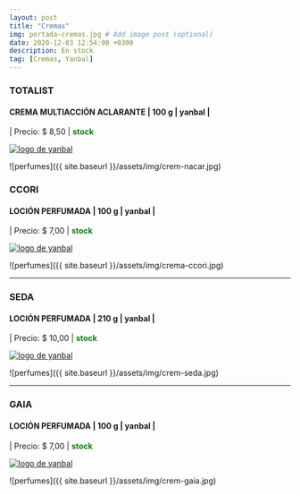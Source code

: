 ```yaml
---
layout: post
title: "Cremas"
img: portada-cremas.jpg # Add image post (optional)
date: 2020-12-03 12:54:00 +0300
description: En stock
tag: [Cremas, Yanbal]
---
```

### TOTALIST
#### CREMA MULTIACCIÓN ACLARANTE  | 100 g  | yanbal  |
| Precio: $  8,50 | <b style='color:green'> stock </b>

[logo]: https://raw.githubusercontent.com/Betty-C/bef/gh-pages/assets/img/linkw.jpg
[NACAR]: https://api.whatsapp.com/send?phone=593995957267&text=Hola!%20Me%20interesa%20este%20producto%20-%3E%20Crema%20multiacci%C3%B3n%20aclarante%20-%20yanbal "clic para abrir chat de whatsapp"
 [![logo de yanbal][logo]][NACAR]

![perfumes]({{ site.baseurl }}/assets/img/crem-nacar.jpg)


### CCORI
#### LOCIÓN PERFUMADA  | 100 g  | yanbal  |
| Precio: $  7,00 | <b style='color:green'> stock </b>

[logo]: https://raw.githubusercontent.com/Betty-C/bef/gh-pages/assets/img/linkw.jpg
[CCORI]: https://api.whatsapp.com/send?phone=593995957267&text=%C2%A1Hola!%20Me%20interesa%20este%20producto%20-%3E%20Loci%C3%B3n%20perfumada%20CCORI%20-%20yanbal "clic para abrir chat de whatsapp"
 [![logo de yanbal][logo]][CCORI]

![perfumes]({{ site.baseurl }}/assets/img/crema-ccori.jpg)

* * *
### SEDA
#### LOCIÓN PERFUMADA | 210 g  | yanbal  |
| Precio: $  10,00 | <b style='color:green'> stock </b>

[logo]: https://raw.githubusercontent.com/Betty-C/bef/gh-pages/assets/img/linkw.jpg
[SEDA]: https://api.whatsapp.com/send?phone=593995957267&text=%C2%A1Hola!%20Me%20interesa%20este%20producto%20-%3E%20Loci%C3%B3n%20perfumada%20SEDA%20-%20yanbal "clic para abrir chat de whatsapp"
 [![logo de yanbal][logo]][SEDA]

![perfumes]({{ site.baseurl }}/assets/img/crem-seda.jpg)
* * *
### GAIA
#### LOCIÓN PERFUMADA | 100 g  | yanbal  |
| Precio: $ 7,00  | <b style='color:green'> stock </b>

[logo]: https://raw.githubusercontent.com/Betty-C/bef/gh-pages/assets/img/linkw.jpg
[GAIA]: https://api.whatsapp.com/send?phone=593995957267&text=%C2%A1Hola!%20Me%20interesa%20este%20producto%20-%3E%20Loci%C3%B3n%20perfumada%20GAIA%20-%20yanbal "clic para abrir chat de whatsapp"
 [![logo de yanbal][logo]][GAIA]

![perfumes]({{ site.baseurl }}/assets/img/crem-gaia.jpg)


